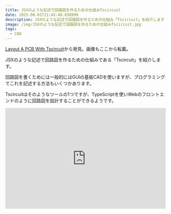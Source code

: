 ```yaml
---
title: JSXのような記述で回路図を作るための仕組みTscircuit
date: 2025-06-01T21:43:40.650999
description: JSXのような記述で回路図を作るための仕組み「Tscircuit」を紹介します
image: /img/JSXのような記述で回路図を作るための仕組みTscircuit.jpg
tags:
  - CAD
---
```

[Layout A PCB With Tscircuit](https://hackaday.com/2025/04/30/layout-a-pcb-with-tscircuit/)から発見。画像もここから転載。

JSXのような記述で回路図を作るための仕組みである「Tscircuit」を紹介します。

回路図を書くためには一般的にはGUIの基板CADを使いますが、プログラミングでこれを記述する方法もいくつかあります。

Tscircuitはそのようなツールの1つですが、TypeScriptを使いWebのフロントエンドのように回路図を設計することができるようです。

<iframe width="100%" height="315" src="https://www.youtube.com/embed/HAd5_ZJgg50" title="YouTube video player" frameborder="0" allow="accelerometer; autoplay; clipboard-write; encrypted-media; gyroscope; picture-in-picture" allowfullscreen></iframe>



